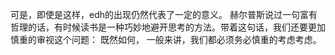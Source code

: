 可是，即使是这样，edh的出现仍然代表了一定的意义。 赫尔普斯说过一句富有哲理的话，有时候读书是一种巧妙地避开思考的方法。带着这句话，我们还要更加慎重的审视这个问题： 既然如何， 一般来讲，我们都必须务必慎重的考虑考虑。
